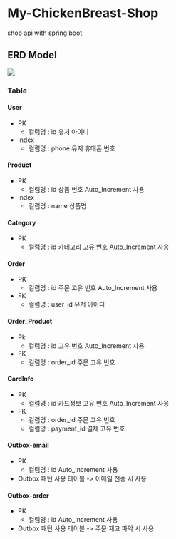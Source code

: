 # My-ChickenBreast-Shop
shop api with spring boot 

## ERD Model
<img src ='https://user-images.githubusercontent.com/89288109/183344172-d4fb2db9-f224-432d-9c26-8db2f67ce8a0.png'>

### Table

#### User
- PK 
  - 컬럼명 : id 유저 아이디
- Index 
  - 컬럼명 : phone 유저 휴대폰 번호 
  
#### Product
- PK 
  - 컬럼명 : id 상품 번호 Auto_Increment 사용
- Index 
  - 컬럼명 : name 상품명
  
#### Category
- PK 
  - 컬럼명 : id 카테고리 고유 번호 Auto_Increment 사용
  
#### Order
- PK 
  - 컬럼명 : id 주문 고유 번호 Auto_Increment 사용
- FK 
  - 컬럼명 : user_id 유저 아이디
  
#### Order_Product
- Pk
  - 컬럼명 : id 고유 번호 Auto_Increment 사용
- FK
  - 컬럼명 : order_id 주문 고유 번호
  
  
#### CardInfo
- PK 
  - 컬럼명 : id 카드정보 고유 번호 Auto_Increment 사용
- FK 
  - 컬럼명 : order_id 주문 고유 번호
  - 컬럼명 : payment_id 결제 고유 번호
  
  
#### Outbox-email
- PK 
  - 컬럼명 : id Auto_Increment 사용
- Outbox 패턴 사용 테이블 -> 이메일 전송 시 사용

#### Outbox-order
- PK 
  - 컬럼명 : id Auto_Increment 사용
- Outbox 패턴 사용 테이블 -> 주문 재고 파악 시 사용

